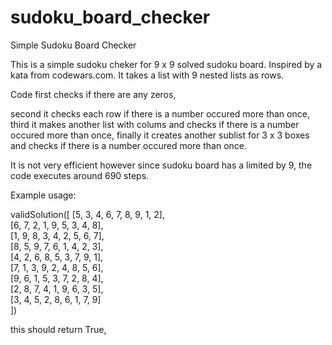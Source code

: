 # sudoku_board_checker
Simple Sudoku Board Checker

This is a simple sudoku cheker for 9 x 9 solved sudoku board. Inspired by a kata from codewars.com. It takes a list with 9 nested lists as rows.

Code first checks if there are any zeros,

second it checks each row if there is a number occured more than once,
third it makes another list with colums and checks if there is a number occured more than once,
finally it creates another sublist for 3 x 3 boxes and checks if there is a number occured more than once.

It is not very efficient however since sudoku board has a limited by 9, the code executes around 690 steps.

Example usage:

validSolution([
  [5, 3, 4, 6, 7, 8, 9, 1, 2],<br/>
  [6, 7, 2, 1, 9, 5, 3, 4, 8],<br/>
  [1, 9, 8, 3, 4, 2, 5, 6, 7],<br/>
  [8, 5, 9, 7, 6, 1, 4, 2, 3],<br/>
  [4, 2, 6, 8, 5, 3, 7, 9, 1],<br/>
  [7, 1, 3, 9, 2, 4, 8, 5, 6],<br/>
  [9, 6, 1, 5, 3, 7, 2, 8, 4],<br/>
  [2, 8, 7, 4, 1, 9, 6, 3, 5],<br/>
  [3, 4, 5, 2, 8, 6, 1, 7, 9]<br/>
])

this should return True,
